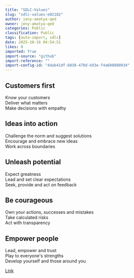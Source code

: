 ```yaml
---
title: "SDLC-Values"
slug: "sdlc-values-e02182"
author: jeny-amatya-qed
owner: jeny-amatya-qed
categories: Public
classification: Public
tags: [auto-import, sdlc]
date: 2025-10-16 04:54:51
likes: 0
imported: True 
import-source: "github"
import-reference: ""
import-config-id: "4dab41df-6038-470d-b93e-f4a608800934"
---
```


## Customers first
Know your customers  
Deliver what matters  
Make decisions with empathy  

## Ideas into action
Challenge the norm and suggest solutions  
Encourage and embrace new ideas  
Work across boundaries  

## Unleash potential
Expect greatness  
Lead and set clear expectations  
Seek, provide and act on feedback  

## Be courageous
Own your actions, successes and mistakes  
Take calculated risks  
Act with transparency  

## Empower people
Lead, empower and trust  
Play to everyone's strengths  
Develop yourself and those around you  

[Link](https://www.forgov.qld.gov.au/pay-benefits-and-policy/public-service-values-and-conduct/public-service-values)